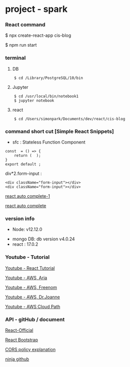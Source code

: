 # project - spark 

### React command
<!-- Create React Project -->
$ npx create-react-app cis-blog

<!-- Run React Server  -->
$ npm run start


### terminal
1) DB 
```
    $ cd /Library/PostgreSQL/10/bin
```

2) Jupyter
```
    $ cd /usr/local/bin/notebook1
    $ jupyter notebook
```
    
3) react

```
    $ cd /Users/simonpark/Documents/dev/react/cis-blog
```

### command short cut [Simple React Snippets]
* sfc : Stateless Function Component
```
const  = () => {
    return (  );
}
export default ;
```
 

div*2.form-input : 
```
<div className="form-input"></div>
<div className="form-input"></div>
```


[react auto complete-1](https://marketplace.visualstudio.com/items?itemName=burkeholland.simple-react-snippets)

[react auto complete](https://www.digitalocean.com/community/posts/write-react-faster-with-simple-react-snippets)

### version info
<!-- node version -->
* Node: v12.12.0

<!-- mongo DB -->
* mongo DB: db version v4.0.24
* react : 17.0.2


### Youtube - Tutorial

<!-- 3/23 -->
[Youtube - React Tutorial](https://www.youtube.com/watch?v=9D1x7-2FmTA&list=PL4cUxeGkcC9gZD-Tvwfod2gaISzfRiP9d&index=3)

<!-- 40 min: Aria Keshmiri (White guy)
AWS Fullstack Serverless Application (lambda, API Gateway, Postgres, S3, React) 
Need to watch the video until 7:40 to see the connection between lambda + API Gateway
-->
[Youtube - AWS, Aria](https://www.youtube.com/watch?v=dZQbRLL7qxE)


<!-- 25 min: (Black guy)
Deploy static website to AWS with HTTPS - S3, Route 53, CloudFront, Certificate Manager -->
[Youtube - AWS, Freenom](https://www.youtube.com/watch?v=lB4DTqMEumY&t=543s)

<!--  Dr. Joanne Skiles
How to Read and Write to DynamoDB using AWS Lambda
 -->
[Youtube - AWS, Dr.Joanne](https://www.youtube.com/watch?v=f7o8RV3Edck)

<!--  -->
[Youtube - AWS Cloud Path](https://www.youtube.com/watch?v=Tc1YIOAbyS0)

### API - gitHub / document

<!-- React Official Site -->
[React-Official](https://reactjs.org/docs/introducing-jsx.html)

[React Bootstrap](https://react-bootstrap.github.io/)

[CORS policy explanation](http://definitiontech.co/cross-origin-resource-sharing-cors-what-is-it/)

[ninja github](https://github.com/iamshaunjp/Complete-React-Tutorial)
